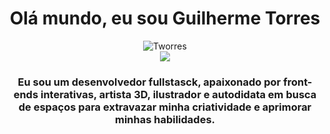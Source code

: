

<h1 align="center">Olá mundo, eu sou Guilherme Torres</h1>
<div align="center"><img src="https://komarev.com/ghpvc/?username=Tworres&label=Profile%20views&color=0e75b6&style=flat" alt="Tworres" /></div>
<div align="center"><img src="https://www.codewars.com/users/Tworres/badges/small"></div>
<h3 align="center">Eu sou um desenvolvedor fullstasck, apaixonado por front-ends interativas, artista 3D, ilustrador e autodidata em busca de espaços para extravazar minha criatividade e aprimorar minhas habilidades.</h3>




